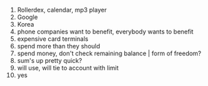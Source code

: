 1. Rollerdex, calendar, mp3 player
2. Google
3. Korea
4. phone companies want to benefit, everybody wants to benefit
5. expensive card terminals
6. spend more than they should
7. spend money, don't check remaining balance | form of freedom?
8. sum's up pretty quick?
9. will use, will tie to account with limit
10. yes